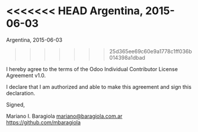 <<<<<<< HEAD
Argentina, 2015-06-03 
=======
Argentina, 2015-06-03
>>>>>>> 25d365ee69c60e9a1778c1ff036b014398a1dbad

I hereby agree to the terms of the Odoo Individual Contributor License
Agreement v1.0.

I declare that I am authorized and able to make this agreement and sign this
declaration.

Signed,

Mariano I. Baragiola mariano@baragiola.com.ar https://github.com/mbaragiola
